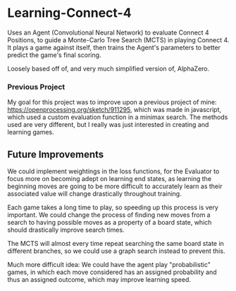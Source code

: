 # Learning-Connect-4

Uses an Agent (Convolutional Neural Network) to evaluate Connect 4 Positions, to guide a Monte-Carlo Tree Search (MCTS) in playing Connect 4.
It plays a game against itself, then trains the Agent's parameters to better predict the game's final scoring.

Loosely based off of, and very much simplified version of, AlphaZero.

### Previous Project

My goal for this project was to improve upon a previous project of mine: https://openprocessing.org/sketch/911295, which was made in javascript, which used a custom 
evaluation function in a minimax search. The methods used are very different, but I really was just interested in creating and learning games.

## Future Improvements

We could implement weightings in the loss functions, for the Evaluator to focus more on becoming adept on learning end states, as learning the beginning moves
are going to be more difficult to accurately learn as their associated value will change drastically throughout training.

Each game takes a long time to play, so speeding up this process is very important. We could change the process of finding new moves from a search to having possible 
moves as a property of a board state, which should drastically improve search times.

The MCTS will almost every time repeat searching the same board state in different branches, so we could use a graph search instead to prevent this.

Much more difficult idea: We could have the agent play "probabilistic" games, in which each move considered has an assigned probability and thus an assigned outcome,
which may improve learning speed.
